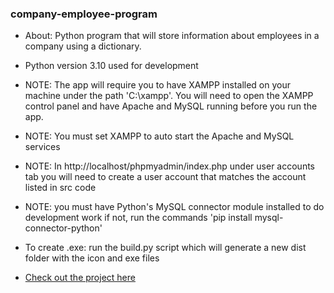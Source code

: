 ### company-employee-program
- About: Python program that will store information about employees in a company using a dictionary.
- Python version 3.10 used for development

- NOTE: The app will require you to have XAMPP installed on your machine under the path 'C:\xampp'.
You will need to open the XAMPP control panel and have Apache and MySQL running before you run the app.

- NOTE: You must set XAMPP to auto start the Apache and MySQL services

- NOTE: In http://localhost/phpmyadmin/index.php under user accounts tab you will need to create a user
account that matches the account listed in src code

- NOTE: you must have Python's MySQL connector module installed to do development work
if not, run the commands 'pip install mysql-connector-python'

- To create .exe: run the build.py script which will generate a new dist folder with the icon and exe files

- [Check out the project here](https://brianperel.github.io/project2.htm)
